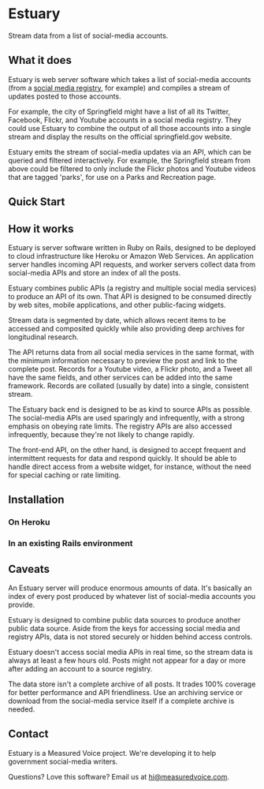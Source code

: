 Estuary
=======

Stream data from a list of social-media accounts.

## What it does

Estuary is web server software which takes a list of social-media accounts (from a [social media registry](https://github.com/usagov/ringsail), for example)  and compiles a stream of updates posted to those accounts.

For example, the city of Springfield might have a list of all its Twitter, Facebook, Flickr, and Youtube accounts in a social media registry. They could use Estuary to combine the output of all those accounts into a single stream and display the results on the official springfield.gov website.

Estuary emits the stream of social-media updates via an API, which can be queried and filtered interactively. For example, the Springfield stream from above could be filtered to only include the Flickr photos and Youtube videos that are tagged 'parks', for use on a Parks and Recreation page. 

## Quick Start

## How it works

Estuary is server software written in Ruby on Rails, designed to be deployed to cloud infrastructure like Heroku or Amazon Web Services. An application server handles incoming API requests, and worker servers collect data from social-media APIs and store an index of all the posts.

Estuary combines public APIs (a registry and multiple social media services) to produce an API of its own. That API is designed to be consumed directly by web sites, mobile applications, and other public-facing widgets. 

Stream data is segmented by date, which allows recent items to be accessed and composited quickly while also providing deep archives for longitudinal research.

The API returns data from all social media services in the same format, with the minimum information necessary to preview the post and link to the complete post. Records for a Youtube video, a Flickr photo, and a Tweet all have the same fields, and other services can be added into the same framework. Records are collated (usually by date) into a single, consistent stream.

The Estuary back end is designed to be as kind to source APIs as possible. The social-media APIs are used sparingly and infrequently, with a strong emphasis on obeying rate limits. The registry APIs are also accessed infrequently, because they're not likely to change rapidly.

The front-end API, on the other hand, is designed to accept frequent and intermittent requests for data and respond quickly. It should be able to handle direct access from a website widget, for instance, without the need for special caching or rate limiting.

## Installation

### On Heroku

### In an existing Rails environment

## Caveats

An Estuary server will produce enormous amounts of data. It's basically an index of every post produced by whatever list of social-media accounts you provide.

Estuary is designed to combine public data sources to produce another public data source. Aside from the keys for accessing social media and registry APIs, data is not stored securely or hidden behind access controls. 

Estuary doesn't access social media APIs in real time, so the stream data is always at least a few hours old. Posts might not appear for a day or more after adding an account to a source registry.

The data store isn't a complete archive of all posts. It trades 100% coverage for better performance and API friendliness. Use an archiving service or download from the social-media service itself if a complete archive is needed.


## Contact

Estuary is a Measured Voice project. We're developing it to help government social-media writers.

Questions? Love this software? Email us at hi@measuredvoice.com.
